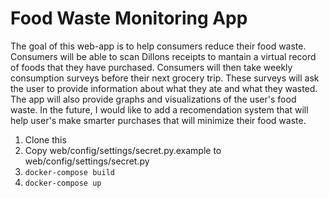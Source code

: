 # Food Waste Monitoring App

The goal of this web-app is to help consumers reduce their food waste. Consumers will be able to scan Dillons 
receipts to mantain a virtual record of foods that they have purchased. Consumers will then take weekly consumption
surveys before their next grocery trip. These surveys will ask the user to provide information about what they ate and
what they wasted. The app will also provide graphs and visualizations of the user's food waste. In the future, I would
like to add a recomendation system that will help user's make smarter purchases that will minimize their food waste. 

1. Clone this
2. Copy web/config/settings/secret.py.example to web/config/settings/secret.py
3. `docker-compose build`
4. `docker-compose up`
